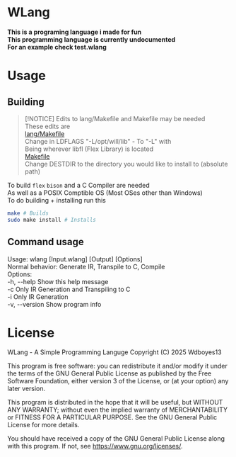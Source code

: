 # WLang
__This is a programing language i made for fun__  
__This programming language is currently undocumented__  
__For an example check test.wlang__

# Usage
## Building
>[!NOTICE]
> Edits to lang/Makefile and Makefile may be needed  
> These edits are  
> [lang/Makefile](/lang/Makefile)  
>Change in LDFLAGS "-L/opt/will/lib" - To "-L<libpath>" with <libpath>  
>   Being wherever libfl (Flex Library) is located  
> [Makefile](/Makefile)  
>Change DESTDIR to the directory you would like to install to (absolute path)   
   
To build `flex` `bison` and a C Compiler are needed  
As well as a POSIX Comptible OS (Most OSes other than Windows)  
To do building + installing run this   
```sh
make # Builds
sudo make install # Installs
```  

## Command usage  
Usage: wlang \[Input.wlang\] \[Output\] \[Options\]  
Normal behavior: Generate IR, Transpile to C, Compile  
Options:  
  -h, --help     Show this help message  
  -c             Only IR Generation and Transpiling to C  
  -i             Only IR Generation  
  -v, --version  Show program info  

# License
WLang - A Simple Programming Languge
Copyright (C) 2025  Wdboyes13

This program is free software: you can redistribute it and/or modify
it under the terms of the GNU General Public License as published by
the Free Software Foundation, either version 3 of the License, or
(at your option) any later version.

This program is distributed in the hope that it will be useful,
but WITHOUT ANY WARRANTY; without even the implied warranty of
MERCHANTABILITY or FITNESS FOR A PARTICULAR PURPOSE.  See the
GNU General Public License for more details.

You should have received a copy of the GNU General Public License
along with this program.  If not, see <https://www.gnu.org/licenses/>.
